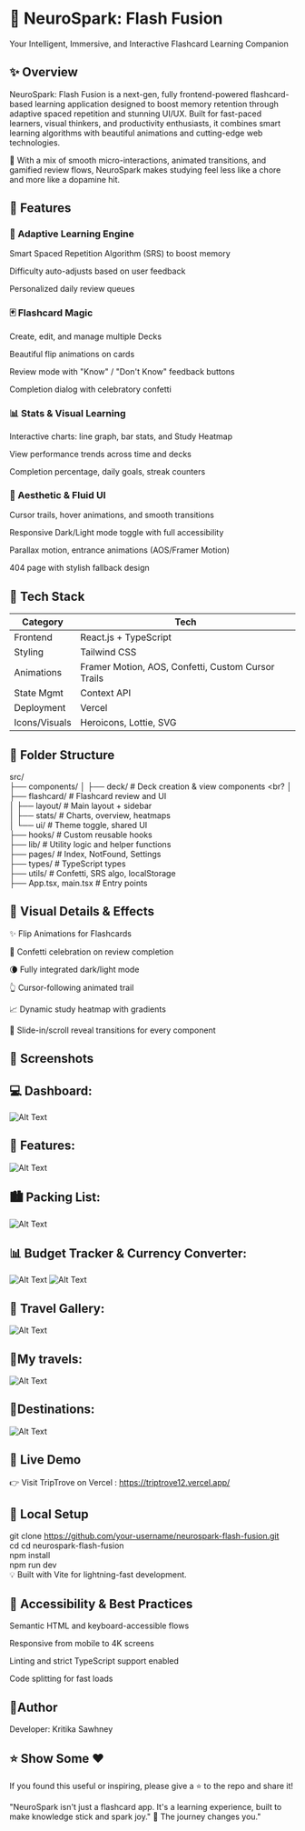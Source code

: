 # 🧠 NeuroSpark: Flash Fusion
Your Intelligent, Immersive, and Interactive Flashcard Learning Companion

## ✨<b> Overview </b>

NeuroSpark: Flash Fusion is a next-gen, fully frontend-powered flashcard-based learning application designed to boost memory retention through adaptive spaced repetition and stunning UI/UX. Built for fast-paced learners, visual thinkers, and productivity enthusiasts, it combines smart learning algorithms with beautiful animations and cutting-edge web technologies.

🔮 With a mix of smooth micro-interactions, animated transitions, and gamified review flows, NeuroSpark makes studying feel less like a chore and more like a dopamine hit.


## 🎯 Features 

### 🧠 Adaptive Learning Engine
Smart Spaced Repetition Algorithm (SRS) to boost memory

Difficulty auto-adjusts based on user feedback

Personalized daily review queues

### 🃏 Flashcard Magic
Create, edit, and manage multiple Decks

Beautiful flip animations on cards

Review mode with "Know" / "Don't Know" feedback buttons

Completion dialog with celebratory confetti

### 📊 Stats & Visual Learning
Interactive charts: line graph, bar stats, and Study Heatmap

View performance trends across time and decks

Completion percentage, daily goals, streak counters

### 💅 Aesthetic & Fluid UI
Cursor trails, hover animations, and smooth transitions

Responsive Dark/Light mode toggle with full accessibility

Parallax motion, entrance animations (AOS/Framer Motion)

404 page with stylish fallback design

## 🔧 <b> Tech Stack </b>

| Category                   | Tech                                      | 
|-----------------------------|---------------------------------------------------|
| Frontend                     | React.js + TypeScript                     
| Styling                      | Tailwind CSS                      
| Animations                   | Framer Motion, AOS, Confetti, Custom Cursor Trails                                
| State Mgmt                   | Context API                        
| Deployment                   | Vercel                          
| Icons/Visuals                | Heroicons, Lottie, SVG                                  


## 📁 <b> Folder Structure </b>

src/ <br> 
├── components/
│   ├── deck/                  # Deck creation & view components <br? 
│   ├── flashcard/             # Flashcard review and UI <br>
│   ├── layout/                # Main layout + sidebar <br>
│   ├── stats/                 # Charts, overview, heatmaps <br>
│   └── ui/                    # Theme toggle, shared UI <br>
├── hooks/                     # Custom reusable hooks <br>
├── lib/                       # Utility logic and helper functions <br>
├── pages/                     # Index, NotFound, Settings <br>
├── types/                     # TypeScript types <br>
├── utils/                     # Confetti, SRS algo, localStorage <br>
├── App.tsx, main.tsx          # Entry points <br>


## 🌈 Visual Details & Effects
✨ Flip Animations for Flashcards

🎉 Confetti celebration on review completion

🌘 Fully integrated dark/light mode

👆 Cursor-following animated trail

📈 Dynamic study heatmap with gradients

💨 Slide-in/scroll reveal transitions for every component



## 📸 <b> Screenshots </b>

## 💻 Dashboard:
![Alt Text](./images%20for%20readme/dashboard.png)




## 🌄 Features:
![Alt Text](./images%20for%20readme/features_page.png)




## 🏙️ Packing List:
![Alt Text](./images%20for%20readme/packing_list.png)



## 📊 Budget Tracker & Currency Converter:
![Alt Text](./images%20for%20readme/currency_convertor.png)
![Alt Text](./images%20for%20readme/budget_tracker.png)


## 📸 Travel Gallery:
![Alt Text](./images%20for%20readme/travel_gallery.png)

## 🌄My travels:
![Alt Text](./images%20for%20readme/my_travels.png)


## 🌟Destinations:
![Alt Text](./images%20for%20readme/destinations.png)
## 🚀 Live Demo

👉 Visit TripTrove on Vercel : https://triptrove12.vercel.app/

## 🧪 Local Setup

git clone https://github.com/your-username/neurospark-flash-fusion.git <br>
cd cd neurospark-flash-fusion <br>
npm install <br>
npm run dev <br>
💡 Built with Vite for lightning-fast development.

## 🔐 Accessibility & Best Practices
Semantic HTML and keyboard-accessible flows

Responsive from mobile to 4K screens

Linting and strict TypeScript support enabled

Code splitting for fast loads


## 🤝Author

Developer: Kritika Sawhney



## ⭐ Show Some ❤️
If you found this useful or inspiring, please give a ⭐ to the repo and share it! <br>

"NeuroSpark isn't just a flashcard app. It's a learning experience, built to make knowledge stick and spark joy." 🚀 The journey changes you."

